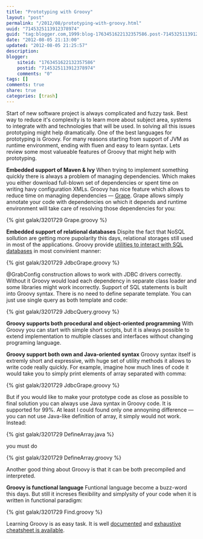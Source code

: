 ```yaml
---
title: "Prototyping with Groovy"
layout: "post"
permalink: "/2012/08/prototyping-with-groovy.html"
uuid: "7145325113912378974"
guid: "tag:blogger.com,1999:blog-1763451622132357586.post-7145325113912378974"
date: "2012-08-05 21:13:00"
updated: "2012-08-05 21:25:57"
description: 
blogger:
    siteid: "1763451622132357586"
    postid: "7145325113912378974"
    comments: "0"
tags: []
comments: true
share: true
categories: [trash]
---
```


Start of new software project is always complicated and fuzzy task. Best way to reduce it's complexity is to learn more about subject area, systems to integrate with and technologies that will be used. In solving all this issues prototyping might help dramatically.
One of the best languages for prototyping is Groovy. For many reasons starting from support of JVM as runtime environment, ending with fluen and easy to learn syntax.
Lets review some most valueable features of Groovy that might help with prototyping.

**Embedded support of Maven &amp; Ivy**
When trying to implement something quickly there is always a problem of managing dependencies. Which makes you either download full-blown set of dependencies or spent time on writing havy configuration XMLs. Groovy has nice feature which allows to reduce time on managing dependencies &mdash; [Grape](http://groovy.codehaus.org/Grapes+and+grab()). Grape allows simply annotate your code with dependencies on which it depends and runtime environment will take care of resolving those dependencies for you: 

{% gist galak/3201729 Grape.groovy %}

**Embedded support of relational databases**
Dispite the fact that NoSQL sollution are getting more pupolarity this days, relational storages still used in most of the applications.
Groovy provide [utilities to interact with SQL databases](http://groovy.codehaus.org/Database+features) in most convinient manner:

{% gist galak/3201729 JdbcGrape.groovy %}

@GrabConfig construction allows to work with JDBC drivers correctly. Without it Groovy would load each dependency in separate class loader and some libraries might work incorrectly.
Support of SQL statements is built into Groovy syntax. There is no need to define separate template. You can just use single query as both template and code:

{% gist galak/3201729 JdbcQuery.groovy %}

**Groovy supports both procedural and object-oriented programming**
With Groovy you can start with simple short scripts, but it is always possible to extend implementation to multiple classes and interfaces without changing programing language. 

**Groovy support both own and Java-oriented syntax**
Groovy syntax itself is extremly short and expressive, with huge set of utility methods it allows to write code really quickly. For example, imagine how much lines of code it would take you to simply print elements of array separated with comma:

{% gist galak/3201729 JdbcGrape.groovy %}

But if you would like to make your prototype code as close as possible to final solution you can always use Java syntax in Groovy code. It is supported for 99%. At least I could found only one annoyning difference — you can not use Java-like definition of array, it simply would not work.
Instead: 

{% gist galak/3201729 DefineArray.java %}

you must do

{% gist galak/3201729 DefineArray.groovy %}

Another good thing about Groovy is that it can be both precompiled and interpreted. 

**Groovy is functional language**
Funtional language become a buzz-word this days. But still it increses flexibility and simplysity of your code when it is written in functional paradigm:

{% gist galak/3201729 Find.groovy %}

Learning Groovy is as easy task. It is well [documented](http://groovy.codehaus.org/User+Guide) and [exhaustive cheatsheet is available](http://refcardz.dzone.com/refcardz/groovy).